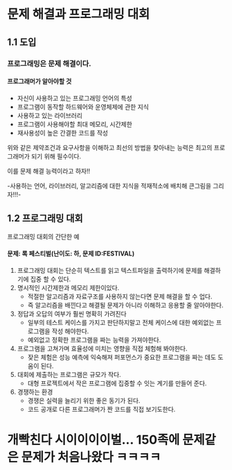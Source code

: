 # 문제 해결과 프로그래밍 대회

## 1.1 도입

### 프로그래밍은 문제 해결이다.

#### 프로그래머가 알아야할 것

- 자신이 사용하고 있는 프로그래밍 언어의 특성
- 프로그램이 동작할 하드웨어와 운영체제에 관한 지식
- 사용하고 있는 라이브러리
- 프로그램이 사용해야할 최대 메모리, 시간제한
- 재사용성이 높은 간결한 코드를 작성

위와 같은 제약조건과 요구사항을 이해하고 최선의 방법을 찾아내는 능력은 최고의 프로그래머가 되기 위해 필수이다.

이를 문제 해결 능력이라고 하자!!

-사용하는 언어, 라이브러리, 알고리즘에 대한 지식을 적재적소에 배치해 큰그림을 그리자!!!-

## 1.2 프로그래밍 대회

프로그래밍 대회의 간단한 예

#### 문제: 록 페스티벌(난이도: 하, 문제 ID:FESTIVAL)

1. 프로그래밍 대회는 단순히 텍스트를 읽고 텍스트파일을 출력하기에 문제를 해결하기에 집중 할 수 있다.
2. 명시적인 시간제한과 메모리 제한이있다.
    - 적절한 알고리즘과 자료구조를 사용하지 않는다면 문제 해결을 할 수 업다.
    - 즉 알고리즘을 배낀다고 해결될 문제가 아니라 이해하고 응용할 줄 알아야한다.
3. 정답과 오답의 여부가 훨씬 명확히 가려진다
    - 일부의 테스트 케이스를 가지고 판단하지말고 전체 케이스에 대한 예외없는 프로그램을 작성 해야한다.
    - 예외없고 정확한 프로그램을 짜는 능력을 가져야한다.
4. 프로그램을 고쳐가며 효율성에 미치는 영향을 직접 체험해 봐야한다.
    - 잦은 체험은 성능 예측에 익숙해져 퍼포먼스가 중요한 프로그램을 짜는 데도 도움이 된다.
5. 대회에 제출하는 프로그램은 규모가 작다.
    - 대형 프로젝트에서 작은 프로그램에 집중할 수 잇는 계기를 만들어 준다.
6. 경쟁하는 환경
    - 경쟁은 실력을 늘리기 위한 좋은 동기가 된다.
    - 코드 공개로 다른 프로그래머가 짠 코드를 직접 보기도한다.

# 개빡친다 시이이이이벌... 150족에 문제같은 문제가 처음나왔다 ㅋㅋㅋㅋ